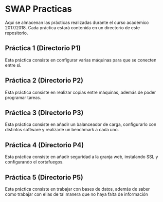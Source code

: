 # SWAP Practicas
Aquí se almacenan las prácticas realizadas durante el curso académico 2017/2018.
Cada práctica estará contenida en un directorio de este repositorio.

## Práctica 1 (Directorio P1)
Esta práctica consiste en configurar varias máquinas para que se conecten entre sí.

## Práctica 2 (Directorio P2)
Esta práctica consiste en realizar copias entre máquinas, además de poder programar tareas.

## Práctica 3 (Directorio P3)
Esta práctica consiste en añadir un balanceador de carga, configurarlo con distintos software y realizarle un benchmark a cada uno.

## Práctica 4 (Directorio P4)
Esta práctica consiste en añadir seguridad a la granja web, instalando SSL y configurando el cortafuegos.

## Práctica 5 (Directorio P5)
Esta práctica consiste en trabajar con bases de datos, además de saber como trabajar con ellas de tal manera que no haya falta de información